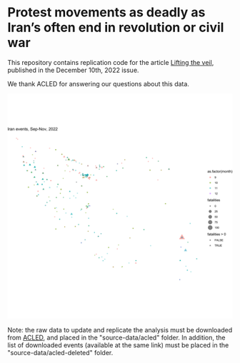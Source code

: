 # Protest movements as deadly as Iran’s often end in revolution or civil war

This repository contains replication code for the article [Lifting the veil](https://www.economist.com/graphic-detail/2022/12/08/protest-movements-as-deadly-as-irans-often-end-in-revolution-or-civil-war), published in the December 10th, 2022 issue.

We thank ACLED for answering our questions about this data. 

![Map](/plots/iran_map.png)

Note: the raw data to update and replicate the analysis must be downloaded from [ACLED](https://acleddata.com/data-export-tool/), and placed in the "source-data/acled" folder. In addition, the list of downloaded events (available at the same link) must be placed in the "source-data/acled-deleted" folder. 
